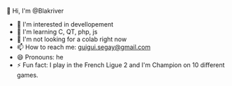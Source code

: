 👋 Hi, I'm @Blakriver
- 👀 I'm interested in devellopement
- 🌱 I'm learning C, QT, php, js
- 💞️ I'm not looking for a colab right now 
- 📫 How to reach me: guigui.segay@gmail.com
- 😄 Pronouns: he
- ⚡ Fun fact: I play in the French Ligue 2 and I'm Champion on 10 different games.
  
<!---
Blakriver/Blakriver is a ✨ special ✨ repository because its `README.md` (this file) appears on your GitHub profile.
You can click the Preview link to take a look at your changes.
--->

